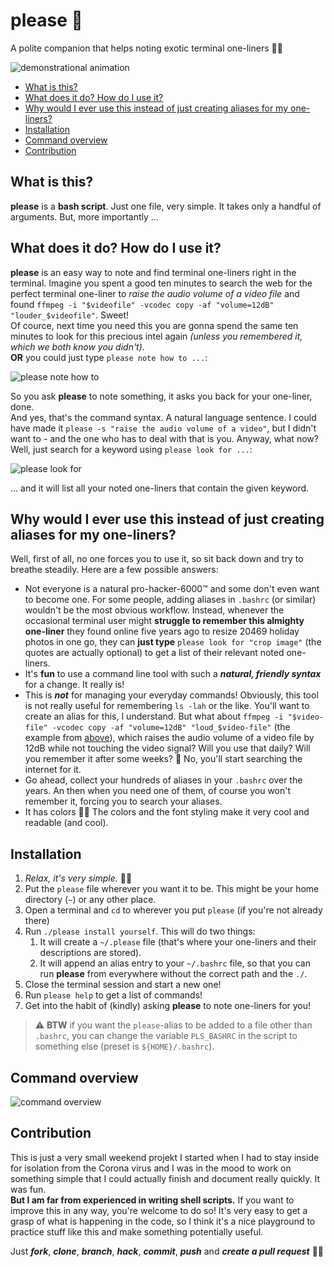 # please :pray:

A polite companion that helps noting exotic terminal one-liners :woman_technologist:

![demonstrational animation](https://user-images.githubusercontent.com/9215743/77434881-d06b8d00-6de1-11ea-8ec1-6440c9d6436b.gif)

-   [What is this?](#what-is-this)
-   [What does it do? How do I use it?](#what-does-it-do-how-do-i-use-it)
-   [Why would I ever use this instead of just creating aliases for my one-liners?](#why-would-i-ever-use-this-instead-of-just-creating-aliases-for-my-one-liners)
-   [Installation](#installation)
-   [Command overview](#command-overview)
-   [Contribution](#contribution)

## What is this?

**please** is a **bash script**. Just one file, very simple. It takes only a handful of arguments. But, more importantly ...

## What does it do? How do I use it?

**please** is an easy way to note and find terminal one-liners right in the terminal. Imagine you spent a good ten minutes to search the web for the perfect terminal one-liner to _raise the audio volume of a video file_ and found `ffmpeg -i "$videofile" -vcodec copy -af "volume=12dB" "louder_$videofile"`. Sweet!  
Of cource, next time you need this you are gonna spend the same ten minutes to look for this precious intel again _(unless you remembered it, which we both know you didn't)_.  
**OR** you could just type `please note how to ...`:

![please note how to](https://user-images.githubusercontent.com/9215743/77423182-094e3680-6dcf-11ea-8352-d13a09827472.png)

So you ask **please** to note something, it asks you back for your one-liner, done.  
And yes, that's the command syntax. A natural language sentence. I could have made it `please -s "raise the audio volume of a video"`, but I didn't want to - and the one who has to deal with that is you. Anyway, what now? Well, just search for a keyword using `please look for ...`:

![please look for](https://user-images.githubusercontent.com/9215743/77423189-09e6cd00-6dcf-11ea-86ac-ab503cf3abdd.png)

... and it will list all your noted one-liners that contain the given keyword.

## Why would I ever use this instead of just creating aliases for my one-liners?

Well, first of all, no one forces you to use it, so sit back down and try to breathe steadily. Here are a few possible answers:

-   Not everyone is a natural pro-hacker-6000™ and some don't even want to become one. For some people, adding aliases in `.bashrc` (or similar) wouldn't be the most obvious workflow. Instead, whenever the occasional terminal user might **struggle to remember this almighty one-liner** they found online five years ago to resize 20469 holiday photos in one go, they can **just type** `please look for "crop image"` (the quotes are actually optional) to get a list of their relevant noted one-liners.
-   It's **fun** to use a command line tool with such a _**natural, friendly syntax**_ for a change. It really is!
-   This is _**not**_ for managing your everyday commands! Obviously, this tool is not really useful for remembering `ls -lah` or the like. You'll want to create an alias for this, I understand. But what about `ffmpeg -i "$video-file" -vcodec copy -af "volume=12dB" "loud_$video-file"` (the example from [above](#what-does-it-do-how-do-i-use-it)), which raises the audio volume of a video file by 12dB while not touching the video signal? Will you use that daily? Will you remember it after some weeks? :thinking: No, you'll start searching the internet for it.
-   Go ahead, collect your hundreds of aliases in your `.bashrc` over the years. An then when you need one of them, of course you won't remember it, forcing you to search your aliases.
-   It has colors :rainbow::open_mouth: The colors and the font styling make it very cool and readable (and cool).

## Installation

1.  _Relax, it's very simple._ :man_shrugging:
2.  Put the `please` file wherever you want it to be. This might be your home directory (`~`) or any other place.
3.  Open a terminal and `cd` to wherever you put `please` (if you're not already there)
4.  Run `./please install yourself`. This will do two things:
    1.  It will create a `~/.please` file (that's where your one-liners and their descriptions are stored).
    2.  It will append an alias entry to your `~/.bashrc` file, so that you can run **please** from everywhere without the correct path and the `./`.
5.  Close the terminal session and start a new one!
6.  Run `please help` to get a list of commands!
7.  Get into the habit of (kindly) asking **please** to note one-liners for you!

> :warning: **BTW** if you want the `please`-alias to be added to a file other than `.bashrc`, you can change the variable `PLS_BASHRC` in the script to something else (preset is `${HOME}/.bashrc`).

## Command overview

![command overview](https://user-images.githubusercontent.com/9215743/77440789-fd6f6e00-6de8-11ea-909e-250d0387cae8.png)

## Contribution

This is just a very small weekend projekt I started when I had to stay inside for isolation from the Corona virus and I was in the mood to work on something simple that I could actually finish and document really quickly. It was fun.  
**But I am far from experienced in writing shell scripts.** If you want to improve this in any way, you're welcome to do so! It's very easy to get a grasp of what is happening in the code, so I think it's a nice playground to practice stuff like this and make something potentially useful.

Just **_fork_**, **_clone_**, **_branch_**, **_hack_**, **_commit_**, **_push_** and **_create a pull request_** :woman_technologist:
